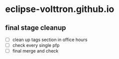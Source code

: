 # eclipse-volttron.github.io

## final stage cleanup
- [ ] clean up tags section in office hours
- [ ] check every single pfp
- [ ] final merge and check